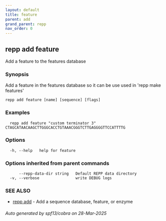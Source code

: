 ```yaml
---
layout: default
title: feature
parent: add
grand_parent: repp
nav_order: 0
---
```

## repp add feature

Add a feature to the features database

### Synopsis


Add a feature in the features database so it can be use used in 'repp make features'

```
repp add feature [name] [sequence] [flags]
```

### Examples

```
  repp add feature "custom terminator 3" CTAGCATAACAAGCTTGGGCACCTGTAAACGGGTCTTGAGGGGTTCCATTTTG
```

### Options

```
  -h, --help   help for feature
```

### Options inherited from parent commands

```
      --repp-data-dir string   Default REPP data directory
  -v, --verbose                write DEBUG logs
```

### SEE ALSO

* [repp add](repp_add)	 - Add a sequence database, feature, or enzyme

###### Auto generated by spf13/cobra on 28-Mar-2025
